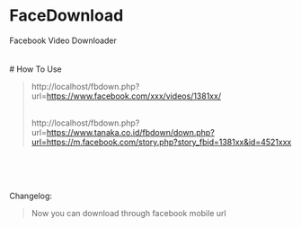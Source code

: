 # FaceDownload
Facebook Video Downloader
<br><br><br># How To Use<br>
> http://localhost/fbdown.php?url=https://www.facebook.com/xxx/videos/1381xx/<br><br>
>
> http://localhost/fbdown.php?url=https://www.tanaka.co.id/fbdown/down.php?url=https://m.facebook.com/story.php?story_fbid=1381xx&id=4521xxx


<br><br><br>

Changelog:<br>
> Now you can download through facebook mobile url
<br>
